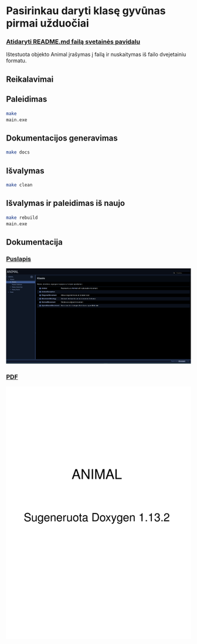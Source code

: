 # Pasirinkau daryti klasę gyvūnas pirmai užduočiai
### [Atidaryti README.md failą svetainės pavidalu](https://marokas2005.github.io/cpp-2025/)

Ištestuota objekto Animal įrašymas į failą ir nuskaitymas iš failo dvejetainiu formatu.

## Reikalavimai


## Paleidimas
```bash
make
main.exe
```
## Dokumentacijos generavimas
```bash
make docs
```
## Išvalymas
```bash
make clean
```
## Išvalymas ir paleidimas iš naujo
```bash
make rebuild
main.exe
```
## Dokumentacija
### [Puslapis](docs\html\index.html)
[![View the full documentation (HTML)[docs]](htmlPreview.png)](docs\html\index.html)

### [PDF](documentation.pdf)
[![View the full documentation (PDF)[docs]](docsPreview.png)](documentation.pdf)